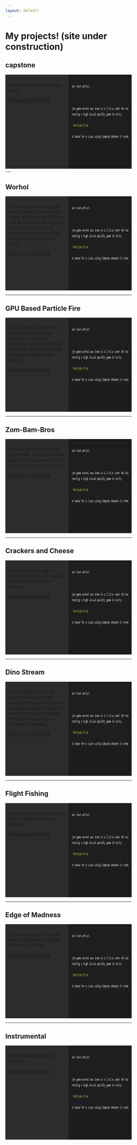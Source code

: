 ```yaml
---
layout: default
---
```


# My projects! (site under construction)

<style>
* {
    box-sizing: border-box;
}

/* Create two equal columns that floats next to each other */
.column {
    float: left;
    width: 50%;
    padding: 10px;
    height: 200px; /* Should be removed. Only for demonstration */

    height: 300px; /* Should be removed. Only for demonstration */
}

/* Clear floats after the columns */
.row:after {
    content: "";
    display: table;
    clear: both;
}
</style>


## capstone


<body>
<div class="row">
  <div class="column" style="background-color:#2C2C2C;">
    <p>Final game project for my major</p>
    <a href="https://ittaimann.github.io/GamesIndex/Capstone.html">View more info here</a>
  </div>
  <div class="column" style="background-color:#1C1C1C;">
  <img src="Capture.PNG" alt="Capture.PNG" width="300" height="200" align="right">
  </div>
</div>

</body>
---

## Worhol

<body>
<div class="row">
  <div class="column" style="background-color:#2C2C2C;">
    <p>Summer game jam game worhol was done in a little under 48 hours for VGDC's self hosted summer game jam, and was my first attempt at creating a high visual quality game in unity.</p>
    <a href="https://ittaimann.github.io/GamesIndex/Worhol.html">View more info here</a>
  </div>
  <div class="column" style="background-color:#1C1C1C;">
  <img src="Capture.PNG" alt="Capture.PNG" width="300" height="200" align="right">
  </div>
</div>
</body>

---

## GPU Based Particle Fire

<body>
<div class="row">
  <div class="column" style="background-color:#2C2C2C;">
    <p>A Tiny project made for a class using Compute shaders in order to generate large amounts of particles via gpu compute shaders and gpu side noise.</p>
    <a href="https://ittaimann.github.io/GamesIndex/GPU_Fire.html">View more info here</a>
  </div>
  <div class="column" style="background-color:#1C1C1C;">
  <img src="Capture.PNG" alt="Capture.PNG" width="300" height="200" align="right">
  </div>
</div>

</body>

---

## Zom-Bam-Bros


<body>


<div class="row">
  <div class="column" style="background-color:#2C2C2C;">
<p>A game for ics 161 game engine lab. Created almost all art for the game as well as help create architecture.</p>
    <a href="https://ittaimann.github.io/GamesIndex/Zom-Bam-Bros.html">View more info here</a>
  </div>
  <div class="column" style="background-color:#1C1C1C;">
     <img src="Capture.PNG" alt="Capture.PNG" width="300" height="200" align="right">
  </div>
</div>
</body>

---

## Crackers and Cheese


<body>


<div class="row">
  <div class="column" style="background-color:#2C2C2C;">
    <p>Created screen space texture shaders, as well as help implement level design.</p>
    <a href="https://ittaimann.github.io/GamesIndex/CrackersAndCheese.html">View more info here</a>
    </div>
    <div class="column" style="background-color:#1C1C1C;">
    <img src="Capture.PNG" alt="Capture.PNG" width="300" height="200" align="right">
  </div>
</div>

</body>

---

## Dino Stream

<body>
<div class="row">
  <div class="column" style="background-color:#2C2C2C;">
    <p>Global game jam 2018 game, Helped create architecture such as bullet pooling and api for adding new bullets, and created controller mappings. Created art assets.</p>
    <a href="https://ittaimann.github.io/GamesIndex/DinoStream.html">View more info here</a>
  </div>
  <div class="column" style="background-color:#1C1C1C;">
  <img src="Capture.PNG" alt="Capture.PNG" width="300" height="200" align="right">
  </div>
</div>
</body>

---

## Flight Fishing

<body>
<div class="row">
  <div class="column" style="background-color:#2C2C2C;">
    <p>Created all art for the game and a water distortion shader.</p>
    <a href="https://ittaimann.github.io/GamesIndex/FlightFishing.html">View more info here</a>
  </div>
  <div class="column" style="background-color:#1C1C1C;">
  <img src="Capture.PNG" alt="Capture.PNG" width="300" height="200" align="right">
  </div>
</div>
</body>

---

## Edge of Madness

<body>
<div class="row">
  <div class="column" style="background-color:#2C2C2C;">
    <p>Helped program traps as well as implement simple distortion shader.</p>
    <a href="https://ittaimann.github.io/GamesIndex/EdgeOfMadness.html">View more info here</a>
     
  </div>
  <div class="column" style="background-color:#1C1C1C;">
  <img src="Capture.PNG" alt="Capture.PNG" width="300" height="200" align="right">
  </div>
</div>
</body>

---

## Instrumental
<body>
<div class="row">
  <div class="column" style="background-color:#2C2C2C;">
    <p>Created player aiming controls</p>
    <a href="https://ittaimann.github.io/GamesIndex/Instrumental.html">View more info here</a>
  </div>
  <div class="column" style="background-color:#1C1C1C;">
    <img src="Capture.PNG" alt="Capture.PNG" width="300" height="200" align="right">
  </div>
</div>
</body>

